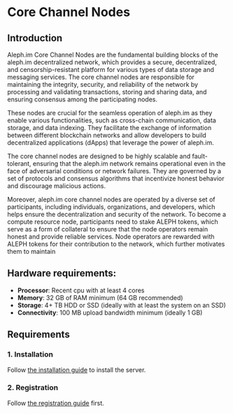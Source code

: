 # Core Channel Nodes

## Introduction

Aleph.im Core Channel Nodes are the fundamental building blocks of the aleph.im decentralized network, which provides a
secure, decentralized, and censorship-resistant platform for various types of data storage and messaging services. The
core channel nodes are responsible for maintaining the integrity, security, and reliability of the network by processing
and validating transactions, storing and sharing data, and ensuring consensus among the participating nodes.

These nodes are crucial for the seamless operation of aleph.im as they enable various functionalities, such as
cross-chain communication, data storage, and data indexing. They facilitate the exchange of information between
different blockchain networks and allow developers to build decentralized applications (dApps) that leverage the power
of aleph.im.

The core channel nodes are designed to be highly scalable and fault-tolerant, ensuring that the aleph.im network remains
operational even in the face of adversarial conditions or network failures. They are governed by a set of protocols and
consensus algorithms that incentivize honest behavior and discourage malicious actions.

Moreover, aleph.im core channel nodes are operated by a diverse set of participants, including individuals,
organizations, and developers, which helps ensure the decentralization and security of the network. To become a compute
resource node, participants need to stake ALEPH tokens, which serve as a form of collateral to
ensure that the node operators remain honest and provide reliable services. Node operators are
rewarded with ALEPH tokens for their contribution to the network, which further motivates them to maintain

## Hardware requirements:

- **Processor**: Recent cpu with at least 4 cores
- **Memory**: 32 GB of RAM minimum (64 GB recommended)
- **Storage**: 4+ TB HDD or SSD (ideally with at least the system on an SSD)
- **Connectivity**: 100 MB upload bandwidth minimum (ideally 1 GB)

## Requirements

### 1. Installation

Follow [the installation guide](https://pyaleph.readthedocs.io/en/latest/guides/install.html) to install the server.

### 2. Registration

Follow [the registration guide](
https://medium.com/aleph-im/aleph-im-node-registration-guide-ea2badb84e75) first.

